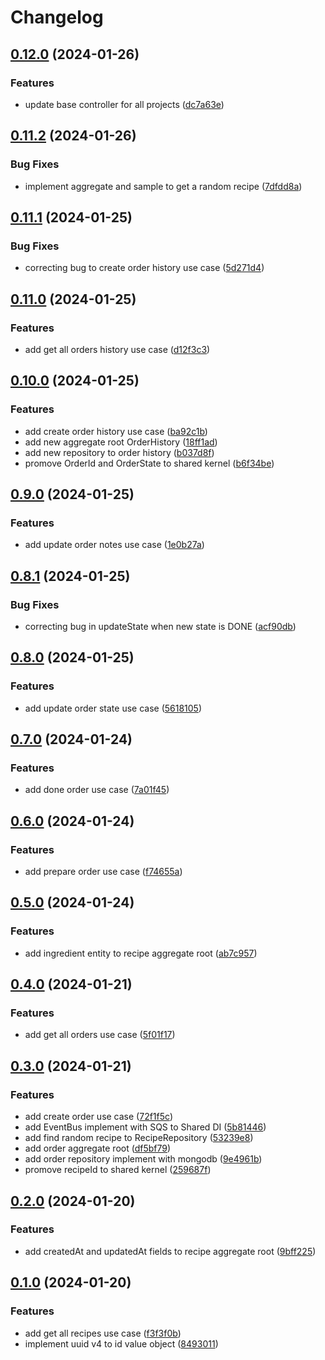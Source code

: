 # Changelog

## [0.12.0](https://github.com/soymichelt/restaurant-microservices/compare/restaurant-kitchen-v0.11.2...restaurant-kitchen-v0.12.0) (2024-01-26)


### Features

* update base controller for all projects ([dc7a63e](https://github.com/soymichelt/restaurant-microservices/commit/dc7a63eb5a5f885c37c05c6a72f7e241176c7cba))

## [0.11.2](https://github.com/soymichelt/restaurant-microservices/compare/restaurant-kitchen-v0.11.1...restaurant-kitchen-v0.11.2) (2024-01-26)


### Bug Fixes

* implement aggregate and sample to get a random recipe ([7dfdd8a](https://github.com/soymichelt/restaurant-microservices/commit/7dfdd8a17a6b7a0a8c816fc791086f726506a24d))

## [0.11.1](https://github.com/soymichelt/restaurant-microservices/compare/restaurant-kitchen-v0.11.0...restaurant-kitchen-v0.11.1) (2024-01-25)


### Bug Fixes

* correcting bug to create order history use case ([5d271d4](https://github.com/soymichelt/restaurant-microservices/commit/5d271d468f8037670c7791581b881b459a91be93))

## [0.11.0](https://github.com/soymichelt/restaurant-microservices/compare/restaurant-kitchen-v0.10.0...restaurant-kitchen-v0.11.0) (2024-01-25)


### Features

* add get all orders history use case ([d12f3c3](https://github.com/soymichelt/restaurant-microservices/commit/d12f3c3025b7af8f7eef6380e4fa1b4df61d93d5))

## [0.10.0](https://github.com/soymichelt/restaurant-microservices/compare/restaurant-kitchen-v0.9.0...restaurant-kitchen-v0.10.0) (2024-01-25)


### Features

* add create order history use case ([ba92c1b](https://github.com/soymichelt/restaurant-microservices/commit/ba92c1b3117bd8a2d15d6f4bd3ca9ac25b3726c3))
* add new aggregate root OrderHistory ([18ff1ad](https://github.com/soymichelt/restaurant-microservices/commit/18ff1adc5be6938b42df797edb502c0612b35699))
* add new repository to order history ([b037d8f](https://github.com/soymichelt/restaurant-microservices/commit/b037d8ffd6b4ddc74cb61b952db8d74fbb88ad98))
* promove OrderId and OrderState to shared kernel ([b6f34be](https://github.com/soymichelt/restaurant-microservices/commit/b6f34be089bf1ecfb9d5368a0c189cba230dea83))

## [0.9.0](https://github.com/soymichelt/restaurant-microservices/compare/restaurant-kitchen-v0.8.1...restaurant-kitchen-v0.9.0) (2024-01-25)


### Features

* add update order notes use case ([1e0b27a](https://github.com/soymichelt/restaurant-microservices/commit/1e0b27a627e2370e4a77ad1097bdf887e7fee438))

## [0.8.1](https://github.com/soymichelt/restaurant-microservices/compare/restaurant-kitchen-v0.8.0...restaurant-kitchen-v0.8.1) (2024-01-25)


### Bug Fixes

* correcting bug in updateState when new state is DONE ([acf90db](https://github.com/soymichelt/restaurant-microservices/commit/acf90db8c6f4b74f85334f4d461c2248196bb552))

## [0.8.0](https://github.com/soymichelt/restaurant-microservices/compare/restaurant-kitchen-v0.7.0...restaurant-kitchen-v0.8.0) (2024-01-25)


### Features

* add update order state use case ([5618105](https://github.com/soymichelt/restaurant-microservices/commit/56181059c410668bac65814f0cdd9d5e5fc1e148))

## [0.7.0](https://github.com/soymichelt/restaurant-microservices/compare/restaurant-kitchen-v0.6.0...restaurant-kitchen-v0.7.0) (2024-01-24)


### Features

* add done order use case ([7a01f45](https://github.com/soymichelt/restaurant-microservices/commit/7a01f45f09833f2205e32735863718f1a35959e8))

## [0.6.0](https://github.com/soymichelt/restaurant-microservices/compare/restaurant-kitchen-v0.5.0...restaurant-kitchen-v0.6.0) (2024-01-24)


### Features

* add prepare order use case ([f74655a](https://github.com/soymichelt/restaurant-microservices/commit/f74655a8c33946be4cfe856872a9490eb7623d75))

## [0.5.0](https://github.com/soymichelt/restaurant-microservices/compare/restaurant-kitchen-v0.4.0...restaurant-kitchen-v0.5.0) (2024-01-24)


### Features

* add ingredient entity to recipe aggregate root ([ab7c957](https://github.com/soymichelt/restaurant-microservices/commit/ab7c9578af4640a9898c23e4a78190b9aa8ff3bf))

## [0.4.0](https://github.com/soymichelt/restaurant-microservices/compare/restaurant-kitchen-v0.3.0...restaurant-kitchen-v0.4.0) (2024-01-21)


### Features

* add get all orders use case ([5f01f17](https://github.com/soymichelt/restaurant-microservices/commit/5f01f174405cd7916bea67f3f946b659a495c1c0))

## [0.3.0](https://github.com/soymichelt/restaurant-microservices/compare/restaurant-kitchen-v0.2.0...restaurant-kitchen-v0.3.0) (2024-01-21)


### Features

* add create order use case ([72f1f5c](https://github.com/soymichelt/restaurant-microservices/commit/72f1f5c08bb21d765a6e02dd86d56d49acc2e406))
* add EventBus implement with SQS to Shared DI ([5b81446](https://github.com/soymichelt/restaurant-microservices/commit/5b814466877cbb5d747c60b4b43d7a733fb5d58a))
* add find random recipe to RecipeRepository ([53239e8](https://github.com/soymichelt/restaurant-microservices/commit/53239e89ac08378ecd6eb41a2638c2da5c4b092a))
* add order aggregate root ([df5bf79](https://github.com/soymichelt/restaurant-microservices/commit/df5bf7996f18a61fc252420dfe056e5a38e19531))
* add order repository implement with mongodb ([9e4961b](https://github.com/soymichelt/restaurant-microservices/commit/9e4961b31b02514d1c8db86793e16268039e6d8f))
* promove recipeId to shared kernel ([259687f](https://github.com/soymichelt/restaurant-microservices/commit/259687f4f21089676b21c32a3c8e5456fdddcb81))

## [0.2.0](https://github.com/soymichelt/restaurant-microservices/compare/restaurant-kitchen-v0.1.0...restaurant-kitchen-v0.2.0) (2024-01-20)


### Features

* add createdAt and updatedAt fields to recipe aggregate root ([9bff225](https://github.com/soymichelt/restaurant-microservices/commit/9bff225791cdde2c050bcf262b8aa68605e58757))

## [0.1.0](https://github.com/soymichelt/restaurant-microservices/compare/restaurant-kitchen-v0.0.1...restaurant-kitchen-v0.1.0) (2024-01-20)


### Features

* add get all recipes use case ([f3f3f0b](https://github.com/soymichelt/restaurant-microservices/commit/f3f3f0b52af0f5547f95d70bfe291093b7c9421d))
* implement uuid v4 to id value object ([8493011](https://github.com/soymichelt/restaurant-microservices/commit/8493011e99b081529b0bcffbb9b8678106d12fec))
